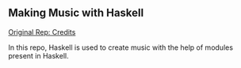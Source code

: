 ## Making Music with Haskell

[Original Rep: Credits](https://github.com/tsoding/haskell-music)

In this repo, Haskell is used to create music with the help of modules present in Haskell.
